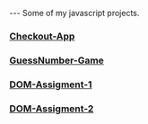 --- Some of my javascript projects.


### [Checkout-App](https://kadirizm1907.github.io/Js_documents/js15_checkout-app/checkout.html)

### [GuessNumber-Game](https://kadirizm1907.github.io/Js_documents/js14_DOM-project-guess-number/index.html)

### [DOM-Assigment-1](https://kadirizm1907.github.io/Js_documents/Javascript_assigments/dom-assigment-1/index.html)

### [DOM-Assigment-2](https://kadirizm1907.github.io/Js_documents/Javascript_assigments/dom-assigment-2/index.html)

